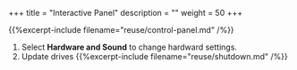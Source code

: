 +++
title = "Interactive Panel"
description = ""
weight = 50
+++

{{%excerpt-include filename="reuse/control-panel.md" /%}}
1. Select **Hardware and Sound** to change hardward settings.
1. Update drives
{{%excerpt-include filename="reuse/shutdown.md" /%}}